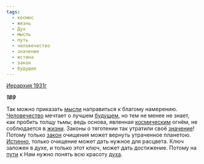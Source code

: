 ```yaml
---
tags:
  - космос
  - жизнь
  - Дух
  - мысль
  - путь
  - человечество
  - значение
  - истина
  - закон
  - будущее
---
```

[Иерархия 1931г](https://127.0.0.1:4002/agni/1931)

___189___

Так можно приказать [мысли](../../../tags/#мысль) направиться к благому намерению. [Человечество](../../../tags/#человечество) мечтает о лучшем [будущем](../../../tags/#будущее), но тем не менее не знает, как пробить толщу тьмы; ведь основа, явленная [космическим](../../../tags/#космос) огнём, не соблюдается в [жизни](../../../tags/#жизнь). Законы о тяготении так утратили своё [значение](../../../tags/#значение)! Потому только [закон](../../../tags/#закон) очищения может вернуть утраченное планетою. [Истинно](../../../tags/#истина), только очищение может дать нужное для расцвета. Ключ заложен в духе, и только этот ключ, может дать достижение. Потому на [пути](../../../tags/#путь) к Нам нужно понять всю красоту [духа](../../../tags/#Дух).   


